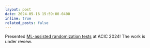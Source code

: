 ```yaml
---
layout: post
date: 2024-05-16 15:59:00-0400
inline: true
related_posts: false
---
```


Presented [ML-assisted randomization tests](https://jungholeestat.github.io/assets/pdf/poster_ml_assisted.pdf) at ACIC 2024! The work is under review.
